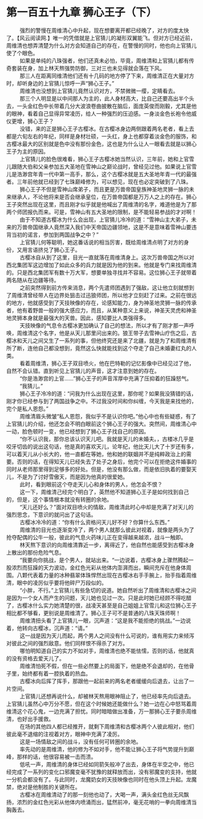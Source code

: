 <h1>第一百五十九章 狮心王子（下）</h1>
<div id="content">&nbsp&nbsp&nbsp&nbsp&nbsp&nbsp&nbsp&nbsp
 强烈的警慢在周维清心中升起，现在想要离开都已经晚了，对方的度太快了。【风云阅读网.】唯一的凭借就是上官猜儿的凝形双翼能飞。但对方已经近前，周维清也想弄清楚为什么对方会知道自己的存在，在警慢的同时，他也向上官猜儿使了个眼色。
 <br/>&nbsp&nbsp&nbsp&nbsp&nbsp&nbsp&nbsp&nbsp
 如果是单纯的八珠强者，他们还真未必怕，毕竟，周维清和上官猜儿都有传奇套装在身，加上林天熬强势防御，三对三也未见得就会落在下风。
 <br/>&nbsp&nbsp&nbsp&nbsp&nbsp&nbsp&nbsp&nbsp
 那三人在距离同维清他们还有十几码的地方停了下来，周维清正在大量对方时，却听身边的上官猜儿惊呼一声“狮心王子。”
 <br/>&nbsp&nbsp&nbsp&nbsp&nbsp&nbsp&nbsp&nbsp
 周维清也没想到上官猜儿竟然认识对方，不禁微微一缨，定睛看去。
 <br/>&nbsp&nbsp&nbsp&nbsp&nbsp&nbsp&nbsp&nbsp
 那三个人明显是以中间那人为主的，此人身材高大，比自己还要高出半个头去，一头金红色中长带着几分大波浪卷曲披散在脑后，面庞英俊而刚毅，尤其是他的眼神，看着自己显得异常凌历，给人一种强烈的压迫感。一身淡金色长袍令他威仪更增，狮心王子？
 <br/>&nbsp&nbsp&nbsp&nbsp&nbsp&nbsp&nbsp&nbsp
 没错，来的正是狮心王子古樱冰。在古樱冰身边两侧跟着两名老者，看上去都是六旬左右的年纪，同样是身材壮硕，一头红，身上也都穿着淡金色的服饰，和古樱冰最大的区别就是色中没有那份金色，这也是为什么让人一眼看去就是以狮心王子为主的原因。
 <br/>&nbsp&nbsp&nbsp&nbsp&nbsp&nbsp&nbsp&nbsp
 上官猜儿的脸色很难看，狮心王子古樱冰她当然认识，三年前，她和上官雪儿跟随大伯和父亲参加五大圣地在雪神山之巅论战时，曾经见过他。如果说上官雪儿是浩渺宫年青一代中第一高手，那么，这个古樱冰就是五大圣地年青一代的最强者。三年前他就已经到了七珠巅峰修为，可以想见，现在也必定突破到了八珠。
 <br/>&nbsp&nbsp&nbsp&nbsp&nbsp&nbsp&nbsp&nbsp
 狮心王子不但是雪神山席弟子，而且更是万兽帝国皇族神圣地灵狮一脉的未来继承人，不论他将来是否会继承皇位，在万兽帝国都是万万人之上的存在。狮心王子突然出现在这里，而且刚才似乎就是他喊出了周维清的名字，难道他是为了那两个师团报仇而来。可是，雪神山有五大圣地的限制，是不能轻易参战的才对啊！
 <br/>&nbsp&nbsp&nbsp&nbsp&nbsp&nbsp&nbsp&nbsp
 由于不知道古樱冰为什么会出现，上官猜儿冷冷的道：“雪神山主大弟子，未来的万兽帝国继承人竟然深入我们中天帝国边疆领地，这是不是意味着雪神山要违背当初的诺言，参加到两国战争之中？”
 <br/>&nbsp&nbsp&nbsp&nbsp&nbsp&nbsp&nbsp&nbsp
 上官猜儿何等聪明，她这番话说的相当厉害，既给周维清点明了对方的身份，又用言语挤兑了狮心王子。
 <br/>&nbsp&nbsp&nbsp&nbsp&nbsp&nbsp&nbsp&nbsp
 古樱冰自从到了这里，目光一直就落在周维清身上。这次万兽帝国之所以对西北集团军这边增加了如此众多的兵力就是因为他的到来。他就是专门来找周维清的。只是西北集团军有数十万大军，想要单独寻找并不容易。这位狮心王子就带着两名随从在边疆等待。
 <br/>&nbsp&nbsp&nbsp&nbsp&nbsp&nbsp&nbsp&nbsp
 之前突然得到前方传来消息，两个先遣师团遇到了强敌，这让他立刻就想到了周维清曾经带人在边界处狙击过迅狼师团，所以他才立刻赶了过来。之前在很远的地方，他就感受到了天技映像的存在，论感知能力，身为神圣地灵狮一脉的传承者，他有着野兽一般的强大感应力，而且，从某种意义上来说，神圣天灵虎和神圣地灵狮本身就是最强大的天兽。因此，感知要比人类强得多。
 <br/>&nbsp&nbsp&nbsp&nbsp&nbsp&nbsp&nbsp&nbsp
 天技映像的气息令古樱冰更加确认了自己的想法，所以才有了刚才那一声呼唤，周维清这个名字，他是从天儿那里问出来的。狼王带子去雪神山疗伤之后，古樱冰和天儿之间又生了一系列的事，但他终究还是来了北疆，就是为了和周维清有所了断，连他自己都没想到，竟然这么快就能找到这个夺走了自己未婚妻红丸的人类。
 <br/>&nbsp&nbsp&nbsp&nbsp&nbsp&nbsp&nbsp&nbsp
 看着周维清，狮心王子双目喷火，他在巴特勒的记忆影像中已经见过了他，自然不会认错。直到听见上官猜儿的声音，这才注意到她的存在。
 <br/>&nbsp&nbsp&nbsp&nbsp&nbsp&nbsp&nbsp&nbsp
 “你是浩渺宫的上官……”狮心王子的声音浑厚中充满了压抑着的狂躁怒气。
 <br/>&nbsp&nbsp&nbsp&nbsp&nbsp&nbsp&nbsp&nbsp
 “我猜儿。”
 <br/>&nbsp&nbsp&nbsp&nbsp&nbsp&nbsp&nbsp&nbsp
 狮心王子冷冷的道：“问我为什么出现在这里，那你呢？如果我没猜错的话，刚才你已经参与到了两国战争之中。不过我没时间和你纠缠，今天我是来找他的，完个是私人恩怨。”
 <br/>&nbsp&nbsp&nbsp&nbsp&nbsp&nbsp&nbsp&nbsp
 周维清眉头微皱“私人恩怨，我似乎不是认识你吧。”他心中也有些疑惑，有了上官猜儿的介绍，他还怎会不明白眼前这个狮心王子的强大。突然间，周维清心中一动，脸色顿时一变，他已经想到了狮心王子找自己的原因。
 <br/>&nbsp&nbsp&nbsp&nbsp&nbsp&nbsp&nbsp&nbsp
 “你不认识我，那你总该认识天儿吧。我就是天儿的未婚夫。，古楼冰几乎是咬牙切齿的说出这句话，他是真的喜欢天儿，论年纪，他比天儿大了十岁还有多，可以着天儿从小长大的，他一直都在等她，他和她的联姻并不是纯粹政治上的需要。否则的话，在得知天儿已经失去了处子之身后，他完个可以在拒绝这件婚事的同时从老师那里得到足够多的好处。但是，他没有那么做，而是依旧执着的要娶天儿，不是为了讨好雪傲天，而是因为他真的很爱她。
 <br/>&nbsp&nbsp&nbsp&nbsp&nbsp&nbsp&nbsp&nbsp
 此时，看到眼前这个夺走天儿心和身体的男人，他怎会不恨？
 <br/>&nbsp&nbsp&nbsp&nbsp&nbsp&nbsp&nbsp&nbsp
 这一下，周维清己经完个明白了，英然他不知道狮心王子是如何找到自己的，但是，这个事情根本就没有转圈的余地。
 <br/>&nbsp&nbsp&nbsp&nbsp&nbsp&nbsp&nbsp&nbsp
 “天儿还好么？”面对双目喷火的情敌，周维清此时心中却是充满了对天儿的强烈思念，下意识的就问出了这句话。
 <br/>&nbsp&nbsp&nbsp&nbsp&nbsp&nbsp&nbsp&nbsp
 古樱冰冷冷的道：“你有什么资格问天儿好不好？你算什么东西。”
 <br/>&nbsp&nbsp&nbsp&nbsp&nbsp&nbsp&nbsp&nbsp
 周维清的目光也逐渐变冷了，两个男人就那么彼此对视着，就像是两头为了抢夺配偶的公牛一般，彼此的气息火药味儿正在变得越来越浓，战斗一触即。
 <br/>&nbsp&nbsp&nbsp&nbsp&nbsp&nbsp&nbsp&nbsp
 林天熬下意识的向周维清靠近一步，离得近了，他自然也能感受到古樱冰身上散出的那份危险气息。
 <br/>&nbsp&nbsp&nbsp&nbsp&nbsp&nbsp&nbsp&nbsp
 “我要向你挑战，是个男人，就站出来。“一边说着，古樱冰身上骤然腾起一股浓烈而狂躁的天力波动，金红色光彩从他体内澎湃而出，瞬间充斥在他身体周围。八颗代表着力量的冰种翡翠体珠悍然出现在古樱冰右手手腕上，抬手指着周维清，眼中的凌厉似乎要将他碎尸万段似的。
 <br/>&nbsp&nbsp&nbsp&nbsp&nbsp&nbsp&nbsp&nbsp
 “小胖，不行。”上官猜儿有些急切的说道。她自然听出了周维清和古樱冰之间是因为一个女人而产生的问题，天儿她也见过一次。只是此时她已经顾不得吃醋了，古樱冰什么实力她清楚的很，战凌天甚至是自己姐姐上官雪儿和这位狮心王子相比都不够看，更别说是周维清了。狮心王子可不是普通的八珠天珠师啊！
 <br/>&nbsp&nbsp&nbsp&nbsp&nbsp&nbsp&nbsp&nbsp
 周维清扭头看了上官猜儿一眼，沉声道：“这是我不能拒绝的挑战。”一边说着，他转向古樱冰，沉声道：“请。”
 <br/>&nbsp&nbsp&nbsp&nbsp&nbsp&nbsp&nbsp&nbsp
 这一战是因为天儿而起，两个男人之间没有什么可说的，谁有用实力来倾泻对彼此之间的强烈敌意。他们同样恨不得杀了对方。
 <br/>&nbsp&nbsp&nbsp&nbsp&nbsp&nbsp&nbsp&nbsp
 哪怕明知道自己的实力不如对手，周维清也绝不能怯懦，否则的话，他就真的没有资格去爱天儿了。
 <br/>&nbsp&nbsp&nbsp&nbsp&nbsp&nbsp&nbsp&nbsp
 周维清怕死不假，但在一些必然要上的局面下，他是绝不会退却的，在他骨子里，始终都有着一腔执着的热血。
 <br/>&nbsp&nbsp&nbsp&nbsp&nbsp&nbsp&nbsp&nbsp
 古樱冰向后挥了挥手，那跟他一起前来的两名老者缓缓向后退去，让出了一片空间。
 <br/>&nbsp&nbsp&nbsp&nbsp&nbsp&nbsp&nbsp&nbsp
 上官猜儿还想再说什么，却被林天熬用眼神阻止了，他已经率先向后退去。上官猜儿虽然心中万分不愿，但在这个时候她还能做什么？她一边在心中怒骂着周维清这个花心鬼，一边充满了担忧。同时暗暗做出准备，万一那狮心王子要杀周维清，也好出手援救。
 <br/>&nbsp&nbsp&nbsp&nbsp&nbsp&nbsp&nbsp&nbsp
 在场的其他四人都已经推开，就剩下周维清和古樱冰两个人彼此相对，他们彼此毫不退缩的注视着对方，眼神中充满了凌厉。
 <br/>&nbsp&nbsp&nbsp&nbsp&nbsp&nbsp&nbsp&nbsp
 这是一场情敌之间的战斗，没有任何可转圈的余地。
 <br/>&nbsp&nbsp&nbsp&nbsp&nbsp&nbsp&nbsp&nbsp
 率先动的是周维清，他的修为不如对手，他不能让狮心王子将气势提升到巅峰，那样的话，他很容易被一击而溃。
 <br/>&nbsp&nbsp&nbsp&nbsp&nbsp&nbsp&nbsp&nbsp
 低吼一声，周维清的身体已经如同箭矢般冲了出去，身体在半空之中，他已经完成了一系列的变化口邪魔变毫不犹豫的就释放而出，没有邪魔变的支持，他就一分机会都没有了。与此同时，龙魔奶女的天技映像也同时在他头顶上升起。龙魔禁，绝对是他制胜的关键所在。
 <br/>&nbsp&nbsp&nbsp&nbsp&nbsp&nbsp&nbsp&nbsp
 古樱冰在周维清动了的那一刻他也动了，大喝一声，满头金红色丝无风飘扬，浓烈的金红色光彩从他体内喷涌而出，猛然前冲，毫无花哨的一拳向周维清当胸轰去。
 <br/>&nbsp&nbsp&nbsp&nbsp&nbsp&nbsp&nbsp&nbsp
 <br/>&nbsp&nbsp&nbsp&nbsp&nbsp&nbsp&nbsp&nbsp
</div>
